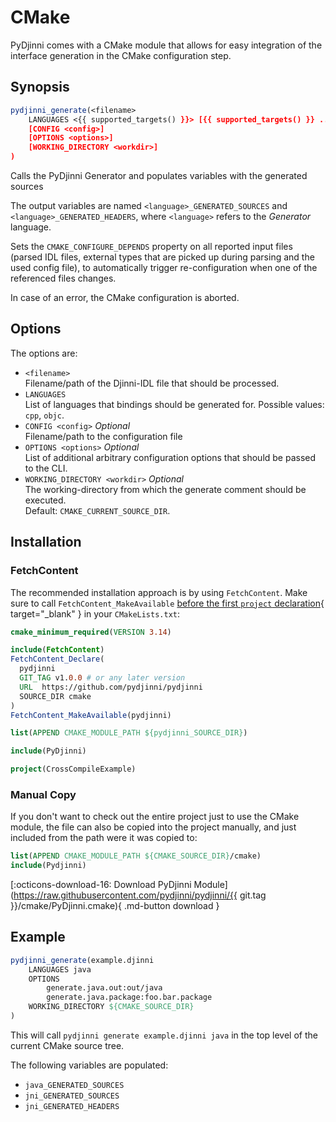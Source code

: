 # CMake

PyDjinni comes with a CMake module that allows for easy integration of the interface generation
in the CMake configuration step.

## Synopsis

```cmake
pydjinni_generate(<filename>
    LANGUAGES <{{ supported_targets() }}> [{{ supported_targets() }} ...]
    [CONFIG <config>]
    [OPTIONS <options>]
    [WORKING_DIRECTORY <workdir>]
)
```

Calls the PyDjinni Generator and populates variables with the generated sources

The output variables are named `<language>_GENERATED_SOURCES` and `<language>_GENERATED_HEADERS`, where `<language>`
refers to the *Generator* language.

Sets the `CMAKE_CONFIGURE_DEPENDS` property on all reported input files (parsed IDL files, external types that are 
picked up during parsing and the used config file), to automatically trigger re-configuration when one of the 
referenced files changes.

In case of an error, the CMake configuration is aborted.

## Options

The options are:

* `<filename>`<br>Filename/path of the Djinni-IDL file that should be processed.
* `LANGUAGES`<br>List of languages that bindings should be generated for. 
  Possible values: `cpp`, `objc`.
* `CONFIG <config>` *Optional*<br>Filename/path to the configuration file
* `OPTIONS <options>` *Optional*<br>List of additional arbitrary configuration options that should be passed to the CLI.
* `WORKING_DIRECTORY <workdir>` *Optional*<br>The working-directory from which the generate comment should be executed.
  <br>Default: `CMAKE_CURRENT_SOURCE_DIR`.

## Installation

### FetchContent

The recommended installation approach is by using `FetchContent`.
Make sure to call `FetchContent_MakeAvailable` [before the first `project` declaration](https://cmake.org/cmake/help/latest/module/FetchContent.html#populating-content-without-adding-it-to-the-build){ target="_blank" } in your `CMakeLists.txt`:

```cmake
cmake_minimum_required(VERSION 3.14)

include(FetchContent)
FetchContent_Declare(
  pydjinni
  GIT_TAG v1.0.0 # or any later version
  URL  https://github.com/pydjinni/pydjinni
  SOURCE_DIR cmake
)
FetchContent_MakeAvailable(pydjinni)

list(APPEND CMAKE_MODULE_PATH ${pydjinni_SOURCE_DIR})

include(PyDjinni)

project(CrossCompileExample)
```

### Manual Copy

If you don't want to check out the entire project just to use the CMake module, the file can also be copied into the 
project manually, and just included from the path were it was copied to:

```cmake
list(APPEND CMAKE_MODULE_PATH ${CMAKE_SOURCE_DIR}/cmake)
include(Pydjinni)
```

[:octicons-download-16: Download PyDjinni Module](https://raw.githubusercontent.com/pydjinni/pydjinni/{{ git.tag }}/cmake/PyDjinni.cmake){ .md-button download }


## Example

```cmake
pydjinni_generate(example.djinni
    LANGUAGES java
    OPTIONS
        generate.java.out:out/java
        generate.java.package:foo.bar.package
    WORKING_DIRECTORY ${CMAKE_SOURCE_DIR}
)
```

This will call `pydjinni generate example.djinni java` in the top level of the current CMake source tree.

The following variables are populated:

- `java_GENERATED_SOURCES`
- `jni_GENERATED_SOURCES`
- `jni_GENERATED_HEADERS`

